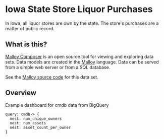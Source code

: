 # Iowa State Store Liquor Purchases
In Iowa, all liquor stores are own by the state.  The store's purchases are a matter of public record.  

## What is this?

[Malloy Composer](https://github.com/malloydata/malloy-composer) is an open source tool for viewing and exploring data sets.  Data models are created in the  [Malloy](https://github.com/malloydata/malloy/) language.  Data can be served from a simple web server or from a SQL database.  

See the [Malloy source code](https://github.com/malloydata/malloy-samples/tree/main/bigquery/iowa) for this data set.


## Overview

Example dashboard for cmdb data from BigQuery

<!-- malloy-query 
  name="Overview"
  model="./cmdb.malloy"
  renderer="dashboard"
-->
```malloy
query: cmdb-> {
  nest: num_unique_owners
  nest: num_assets
  nest: asset_count_per_owner
}
```
